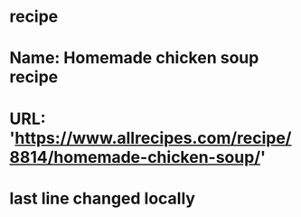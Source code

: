 # recipe

# Name: Homemade chicken soup recipe

# URL: '<https://www.allrecipes.com/recipe/8814/homemade-chicken-soup/>'

# last line changed locally
